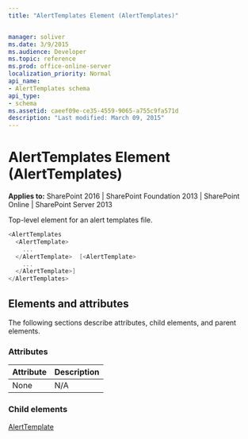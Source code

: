 ```yaml
---
title: "AlertTemplates Element (AlertTemplates)"


manager: soliver
ms.date: 3/9/2015
ms.audience: Developer
ms.topic: reference
ms.prod: office-online-server
localization_priority: Normal
api_name:
- AlertTemplates schema
api_type:
- schema
ms.assetid: caeef09e-ce35-4559-9065-a755c9fa571d
description: "Last modified: March 09, 2015"
---
```


# AlertTemplates Element (AlertTemplates)

 
  
 **Applies to:** SharePoint 2016 | SharePoint Foundation 2013 | SharePoint Online | SharePoint Server 2013
  
Top-level element for an alert templates file. 
  
```cs
<AlertTemplates
  <AlertTemplate>
    ...
  </AlertTemplate>  [<AlertTemplate>
    ...
  </AlertTemplate>]
</AlertTemplates>
```

## Elements and attributes

The following sections describe attributes, child elements, and parent elements.

### Attributes

|**Attribute**|**Description**|
|:-----|:-----|
|None  <br/> |N/A  <br/> |
   
### Child elements

[AlertTemplate](alerttemplate-element-alerttemplates.md)
  

